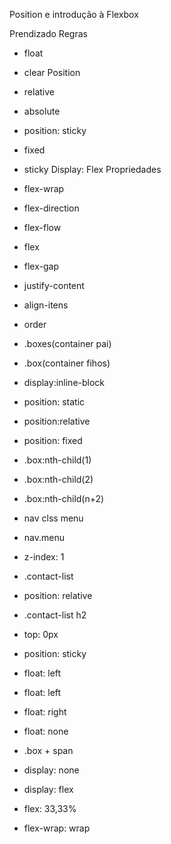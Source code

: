 
Position e introdução à Flexbox

Prendizado
Regras
- float
- clear
Position
- relative
- absolute
- position: sticky
- fixed
- sticky
Display: Flex
Propriedades
- flex-wrap
- flex-direction
- flex-flow
- flex
- flex-gap
- justify-content
- align-itens
- order








- .boxes(container pai)
- .box(container fihos)
- display:inline-block
- position: static
- position:relative
- position: fixed
- .box:nth-child(1)
- .box:nth-child(2)
- .box:nth-child(n+2)
- nav clss menu
- nav.menu
- z-index: 1

- .contact-list
- position: relative

- .contact-list h2
- top: 0px
- position: sticky


- float: left
- float: left
- float: right
- float: none

- .box + span

- display: none
- display: flex
- flex: 33,33%
- flex-wrap: wrap



